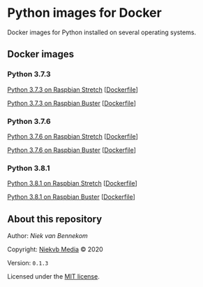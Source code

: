 # Python images for Docker

Docker images for Python installed on several operating systems.



## Docker images

### Python 3.7.3

[Python 3.7.3 on Raspbian Stretch](https://hub.docker.com/r/niekvb/python-3.7.3 "View on Docker hub") [[Dockerfile](./3.7.3/raspbian-stretch.dockerfile "View dockerfile")]

[Python 3.7.3 on Raspbian Buster](https://hub.docker.com/r/niekvb/python-3.7.3 "View on Docker hub") [[Dockerfile](./3.7.3/raspbian-buster.dockerfile "View dockerfile")]



### Python 3.7.6

[Python 3.7.6 on Raspbian Stretch](https://hub.docker.com/r/niekvb/python-3.7.6 "View on Docker hub") [[Dockerfile](./3.7.6/raspbian-stretch.dockerfile "View dockerfile")]

[Python 3.7.6 on Raspbian Buster](https://hub.docker.com/r/niekvb/python-3.7.6 "View on Docker hub") [[Dockerfile](./3.7.6/raspbian-buster.dockerfile "View dockerfile")]



### Python 3.8.1

[Python 3.8.1 on Raspbian Stretch](https://hub.docker.com/r/niekvb/python-3.8.1 "View on Docker hub") [[Dockerfile](./3.8.1/raspbian-stretch.dockerfile "View dockerfile")]

[Python 3.8.1 on Raspbian Buster](https://hub.docker.com/r/niekvb/python-3.8.1 "View on Docker hub") [[Dockerfile](./3.8.1/raspbian-buster.dockerfile "View dockerfile")]



## About this repository

Author: *Niek van Bennekom*

Copyright: [Niekvb Media](https://www.niekvb.com/ "Go to website") © 2020

Version: `0.1.3`

Licensed under the [MIT license](./LICENSE "View license").
